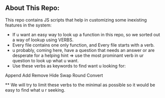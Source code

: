 ## About This Repo:

This repo contains JS scripts that help in customizing some inexisting features in the system:

- If u want an easy way to look up a function in this repo, so we sorted out a way of lookup using VERBS.
- Every file contains one only function, and Every file starts with a verb.
- u probably, coming here, have a question that needs an answer or are desperate for a helping hint => use the most prominant verb in ur question to look up what u want. 
- Use these verbs as keywords to find want u looking for:

Append
Add
Remove
Hide 
Swap
Round
Convert

** We will try to limit these verbs to the minimal as possible so it would be easy to find what u r seeking.
